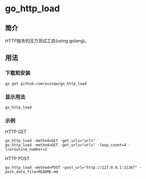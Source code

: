 # go_http_load

## 简介

HTTP服务的压力测试工具(using golang)。

## 用法

### 下载和安装

```
go get github.com/aszxqw/go_http_load
```

### 显示用法

```
go_http_load
```

### 示例

HTTP GET

```
go_http_load -method=GET -get_urls="urls"
go_http_load -method=GET -get_urls="urls" -loop_count=4 -lcoroutine_number=2
```

HTTP POST

```
go_http_load -method=POST -post_url="http://127.0.0.1:11267" -post_data_file=README.md
```


